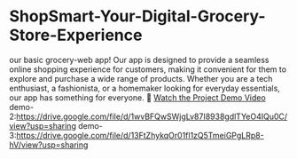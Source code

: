 # ShopSmart-Your-Digital-Grocery-Store-Experience
our basic grocery-web app! Our app is designed to provide a seamless online shopping experience for customers, making it convenient for them to explore and purchase a wide range of products. Whether you are a tech enthusiast, a fashionista, or a homemaker looking for everyday essentials, our app has something for everyone.
🎥 [Watch the Project Demo Video](https://drive.google.com/file/d/1wvBFQwSWjgLv87I8938gdlTYeO4IQu0C/view?usp=sharing)
demo-2:https://drive.google.com/file/d/1wvBFQwSWjgLv87I8938gdlTYeO4IQu0C/view?usp=sharing
demo-3:https://drive.google.com/file/d/13FtZhykqOr01fl1zQ5TmeiGPgLRp8-hV/view?usp=sharing

